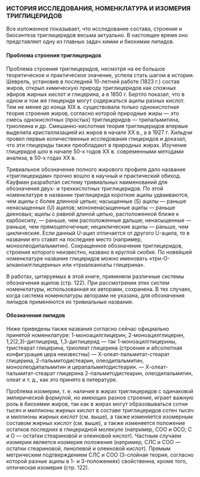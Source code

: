 ### ИСТОРИЯ ИССЛЕДОВАНИЯ, НОМЕНКЛАТУРА И ИЗОМЕРИЯ ТРИГЛИЦЕРИДОВ

Все изложенное показывает, что исследование состава, строения и биосинтеза триглицеридов весьма актуально. В настоящее время оно представляет одну из главных задач химии и биохимии липидов.

#### Проблема строения триглицеридов

Проблема строения триглицеридов, несмотря на ее большое теоретическое и практическое значение, успела стать шагом в истории. Шеврель, установив в последней 10-летней работе (1823 г.) состав жиров, открыл химическую природу триглицеридов как сложных эфиров жирных кислот и глицерина, а в 1850 г. Бертло показал, что в одном и том же глицериде могут содержаться ацилы разных кислот. Тем не менее до конца XIX в. существовала только однокислотная теория строения жиров, согласно которой природные жиры — это смесь однокислотных (простых) триглицеридов — трипальмитина, триолеина и др. Смешанно-кислотная теория триглицеридов впервые выделила кристаллизацией из жиров в начале ХХ в., а в 1927 г. Хильдчи провел первые количественные исследования глицеридов и доказал, что эти глицериды также преобладают в природных жирах. Изучение глицеридов шло в начале 50-х годов ХХ в. современными методами анализа, в 50-х годах ХХ в.

Тривиальное обозначение полного жирового профиля дало название «триглицеридам» прочно вошло в научный и практический обиход. Кауфман разработал систему тривиальных наименований для обозначения двух- и трехкислотных триглицеридов. По этой номенклатуре в названии триглицерида короткие ацилы удваиваются, чем ацилы с более длинной цепью; насыщенные (S) ацилы — раньше ненасыщенных (U) ацилов; мононенасыщенные ацилы — раньше диеновых; ацилы с равной длиной цепью, расположенной ближе к карбоксилу, — раньше, чем расположенные дальше; ненасыщенные — раньше, чем прямоцепочечные; нециклические ацилы — раньше, чем циклические. Если данный U-ацил отличается от другого U-ацила, то в названии его ставят на последнее место (например, моноолеодипальмитин). Сокращенное обозначение триглицеридов, строение которого неизвестно, названо в круглой скобке. По новейшей номенклатуре название глицеридов можно именовать «три-О-алканоилглицерины» или «триалканоаты глицерина».

В работах, цитируемых в этой книге, применяли различные системы обозначения ацилов (стр. 122). При рассмотрении этих систем номенклатуры, использованная их авторами, сохранена. В тех случаях, когда система номенклатуры авторами не указана, для обозначения липидов применяются их тривиальные названия.

#### Обозначения липидов

Ниже приведены также названия согласно сейчас официально принятой номенклатуре: 1-моноацилглицерин, 2-моноацилглицерин, 1,2(2,3)-диглицерид, 1,3-диглицерид — так 1-моноацилглицерины, тристеарат глицерина, триолеат глицерина (строение и абсолютная конфигурация цера неизвестны) — Х-олеат-пальмитат-стеарат глицерина, 2-пальмитодистеарин, олеодипальмитин, моноолеодипальмитин и церапальмитодистеарин. — Х-олеат-пальмитат-стеарат глицерина 2-пальмитодистеарин, олеодипальмитин, олеат и т. д., как это принято в литературе.

Проблема изомерии, т. е. наличия в жирах триглицеридов с одинаковой эмпирической формулой, но имеющих разное строение, играет важную роль в биохимии жиров, так как в жирах могут образовываться сотни тысяч и миллионы жирных кислот в составе триглицеридов сотен тысяч и миллионы жирных кислот (см. выше), а также изменяется изомерным составом жирных кислот (см. выше), а также изменяется положение остатков последних в глицеридной молекуле (например, СОО и ОСО; С и О — остатки стеариновой и олеиновой кислот). Частным случаем изомерии является изомерия положения (например, СЛС и СОО — остатки стеариновой, линолевой и олеиновой кислот). Прямым метрическим подтверждением СЛС и СОО (3-слойная теория, согласно которой разные ацилы в 1- и 3-положениях) свойственна, кроме того, оптическая изомерия (стр. 122).

